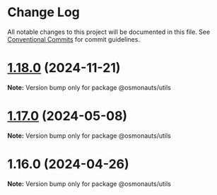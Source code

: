 # Change Log

All notable changes to this project will be documented in this file.
See [Conventional Commits](https://conventionalcommits.org) for commit guidelines.

# [1.18.0](https://github.com/osmosis-labs/osmojs/compare/@osmonauts/utils@1.17.0...@osmonauts/utils@1.18.0) (2024-11-21)

**Note:** Version bump only for package @osmonauts/utils





# [1.17.0](https://github.com/osmosis-labs/osmojs/compare/@osmonauts/utils@1.16.0...@osmonauts/utils@1.17.0) (2024-05-08)

**Note:** Version bump only for package @osmonauts/utils





# 1.16.0 (2024-04-26)

**Note:** Version bump only for package @osmonauts/utils
